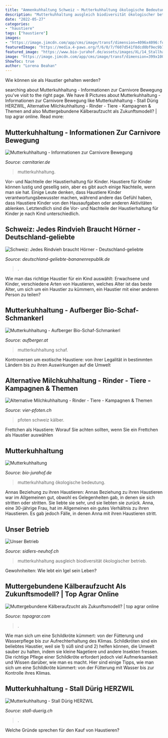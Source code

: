 ```yaml
---
title: "Ammenkuhhaltung Schweiz ~ Mutterkuhhaltung ökologische Bedeutung"
description: "Mutterkuhhaltung ausgleich biodiversität ökologischer betrieb"
date: "2022-05-27"
categories:
- "haustiere"
tags: ["haustiere"]
images:
- "https://image.jimcdn.com/app/cms/image/transf/dimension=4096x4096:format=jpg/path/s1cda79fd8a317370/image/ibbb3f3c217e93f6a/version/1586179543/image.jpg"
featuredImage: "https://media.4-paws.org/f/6/0/7/f607d541f8dcd0bf9ec9b77fe50eead3e8a77b52/VIER PFOTEN_2015-07-21_063.jpg"
featured_image: "https://www.bio-jurahof.de/assets/images/XL/14_Stallhaltung.jpg"
image: "https://image.jimcdn.com/app/cms/image/transf/dimension=399x10000:format=jpg/path/sec4d5af28bcf7589/image/i9e4a5ddb82058686/version/1545241957/image.jpg"
ShowToc: true
author: "Lorena Beahan"
---
```



Wie können sie als Haustier gehalten werden?

	

		
searching about Mutterkuhhaltung - Informationen zur Carnivore Bewegung you've visit to the right page. We have 8 Pictures about Mutterkuhhaltung - Informationen zur Carnivore Bewegung like Mutterkuhhaltung - Stall Dürig HERZWIL, Alternative Milchkuhhaltung - Rinder - Tiere - Kampagnen &amp; Themen and also Muttergebundene Kälberaufzucht als Zukunftsmodell? | top agrar online. Read more:
		
    
## Mutterkuhhaltung - Informationen Zur Carnivore Bewegung

<img loading=lazy src="https://image.jimcdn.com/app/cms/image/transf/dimension=471x1024:format=jpg/path/s5f7b13a9d7c3990d/image/i03fe2c34e9d15819/version/1589697786/image.jpg" onerror="this.onerror=null;this.src='https://tse1.mm.bing.net/th?id=OIP.3LUB58KkLv1I15HzBldxCgAAAA&amp;pid=15.1';" alt="Mutterkuhhaltung - Informationen zur Carnivore Bewegung">

_Source: carnitarier.de_

>mutterkuhhaltung. 

	

Vor- und Nachteile der Haustierhaltung für Kinder.
Haustiere für Kinder können lustig und gesellig sein, aber es gibt auch einige Nachteile, wenn man sie hat. Einige Leute denken, dass Haustiere Kinder verantwortungsbewusster machen, während andere das Gefühl haben, dass Haustiere Kinder von den Hausaufgaben oder anderen Aktivitäten ablenken. Letztendlich sind die Vor- und Nachteile der Haustierhaltung für Kinder je nach Kind unterschiedlich.

    
## Schweiz: Jedes Rindvieh Braucht Hörner - Deutschland-geliebte

<img loading=lazy src="http://deutschland-geliebte-bananenrepublik.de/wp-content/uploads/2018/11/Rinder-Mutterkuhhaltung-Irland.jpg" onerror="this.onerror=null;this.src='https://tse2.mm.bing.net/th?id=OIP.m8baY6AfqgYq_RuOspCVbwHaE_&amp;pid=15.1';" alt="Schweiz: Jedes Rindvieh braucht Hörner - Deutschland-geliebte">

_Source: deutschland-geliebte-bananenrepublik.de_

>. 

	

Wie man das richtige Haustier für ein Kind auswählt: Erwachsene und Kinder, verschiedene Arten von Haustieren, welches Alter ist das beste Alter, um sich um ein Haustier zu kümmern, ein Haustier mit einer anderen Person zu teilen?

    
## Mutterkuhhaltung - Aufberger Bio-Schaf-Schmankerl

<img loading=lazy src="https://image.jimcdn.com/app/cms/image/transf/dimension=399x10000:format=jpg/path/sec4d5af28bcf7589/image/i9e4a5ddb82058686/version/1545241957/image.jpg" onerror="this.onerror=null;this.src='https://tse4.mm.bing.net/th?id=OIP.pISu2NtqJUXOf0-U6AyHmAAAAA&amp;pid=15.1';" alt="Mutterkuhhaltung - Aufberger Bio-Schaf-Schmankerl">

_Source: aufberger.at_

>mutterkuhhaltung schaf. 

	

Kontroversen um exotische Haustiere: von ihrer Legalität in bestimmten Ländern bis zu ihren Auswirkungen auf die Umwelt

    
## Alternative Milchkuhhaltung - Rinder - Tiere - Kampagnen &amp; Themen

<img loading=lazy src="https://media.4-paws.org/f/6/0/7/f607d541f8dcd0bf9ec9b77fe50eead3e8a77b52/VIER PFOTEN_2015-07-21_063.jpg" onerror="this.onerror=null;this.src='https://tse3.mm.bing.net/th?id=OIP.fpraQlvLLwh4wiqIxvTrxwHaFh&amp;pid=15.1';" alt="Alternative Milchkuhhaltung - Rinder - Tiere - Kampagnen &amp; Themen">

_Source: vier-pfoten.ch_

>pfoten schweiz kälber. 

	

Frettchen als Haustiere: Worauf Sie achten sollten, wenn Sie ein Frettchen als Haustier auswählen

    
## Mutterkuhhaltung

<img loading=lazy src="https://www.bio-jurahof.de/assets/images/XL/14_Stallhaltung.jpg" onerror="this.onerror=null;this.src='https://tse3.mm.bing.net/th?id=OIP.C9oNoYRD9dHmn8yJ0ZtjcwAAAA&amp;pid=15.1';" alt="Mutterkuhhaltung">

_Source: bio-jurahof.de_

>mutterkuhhaltung ökologische bedeutung. 

	

Annas Beziehung zu ihren Haustieren: Annas Beziehung zu ihren Haustieren war im Allgemeinen gut, obwohl es Gelegenheiten gab, in denen sie sich stritten oder stritten. Sie liebte sie sehr, und sie liebten sie zurück.
Anna, eine 30-jährige Frau, hat im Allgemeinen ein gutes Verhältnis zu ihren Haustieren. Es gab jedoch Fälle, in denen Anna mit ihren Haustieren stritt.

    
## Unser Betrieb

<img loading=lazy src="http://www.sidlers-neuhof.ch/index_htm_files/7070.jpg" onerror="this.onerror=null;this.src='https://tse3.mm.bing.net/th?id=OIP.qEbCo5T5T8GAqe3Xa5s6-QHaFj&amp;pid=15.1';" alt="Unser Betrieb">

_Source: sidlers-neuhof.ch_

>mutterkuhhaltung ausgleich biodiversität ökologischer betrieb. 

	

Gewohnheiten: Wie lebt ein Igel sein Leben?

    
## Muttergebundene Kälberaufzucht Als Zukunftsmodell? | Top Agrar Online

<img loading=lazy src="https://flm.topagrar.com/flm/upload/w_480,h_270,c_1,g_Center,q_60/https://www.topagrar.com/imgs/3/7/5/9/1/5/7/bdd9c1089bc24b1f.jpg" onerror="this.onerror=null;this.src='https://tse4.mm.bing.net/th?id=OIP.v1IXcN6Ut9FM4y0ZvxOaKwHaEK&amp;pid=15.1';" alt="Muttergebundene Kälberaufzucht als Zukunftsmodell? | top agrar online">

_Source: topagrar.com_

>. 

	

Wie man sich um eine Schildkröte kümmert: von der Fütterung und Wasserpflege bis zur Aufrechterhaltung des Klimas.
Schildkröten sind ein beliebtes Haustier, weil sie 1) süß sind und 2) helfen können, die Umwelt sauber zu halten, indem sie kleine Nagetiere und andere Insekten fressen. Die richtige Pflege einer Schildkröte erfordert jedoch viel Aufmerksamkeit und Wissen darüber, wie man es macht. Hier sind einige Tipps, wie man sich um eine Schildkröte kümmert: von der Fütterung mit Wasser bis zur Kontrolle ihres Klimas.

    
## Mutterkuhhaltung - Stall Dürig HERZWIL

<img loading=lazy src="https://image.jimcdn.com/app/cms/image/transf/dimension=4096x4096:format=jpg/path/s1cda79fd8a317370/image/ibbb3f3c217e93f6a/version/1586179543/image.jpg" onerror="this.onerror=null;this.src='https://tse4.mm.bing.net/th?id=OIP.718_Hgj2AhDE8uyLeVxrcgHaE5&amp;pid=15.1';" alt="Mutterkuhhaltung - Stall Dürig HERZWIL">

_Source: stall-duerig.ch_

>. 

	

Welche Gründe sprechen für den Kauf von Haustieren?


